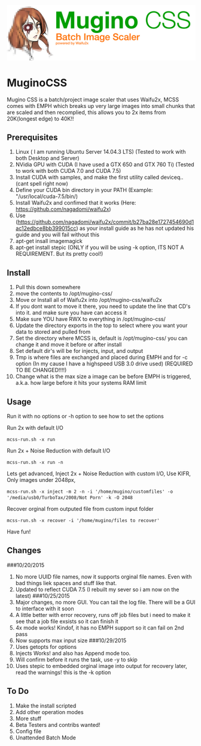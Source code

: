 ![My image](https://github.com/UiharuKazari2008/MuginoCSS/blob/master/img/MuginoCCS.jpg)
# MuginoCSS
Mugino CSS is a batch/project image scaler that uses Waifu2x, MCSS comes with EMPH which breaks up very large images into small chunks that are scaled and then recomplied, this allows you to 2x items from 20K(longest edge) to 40K!!

## Prerequisites
1. Linux ( I am running Ubuntu Server 14.04.3 LTS) (Tested to work with both Desktop and Server)
2. NVidia GPU with CUDA (I have used a GTX 650 and GTX 760 Ti) (Tested to work with both CUDA 7.0 and CUDA 7.5)
  1. Install CUDA with samples, and make the first utility called deviceq.. (cant spell right now)
3. Define your CUDA bin directory in your PATH (Example: "/usr/local/cuda-7.5/bin/)
4. Install Waifu2x and confimed that it works (Here: https://github.com/nagadomi/waifu2x)
  1. Use (https://github.com/nagadomi/waifu2x/commit/b27ba28e1727454690d1ac12edbce8bb399015cc) as your install guide as he has not updated his guide and you will fail without this
5. apt-get insall imagemagick
6. apt-get install stepic (ONLY if you will be using -k option, ITS NOT A REQUIREMENT. But its pretty cool!)

## Install
1. Pull this down somewhere
2. move the contents to /opt/mugino-css/
3. Move or Install all of Waifu2x into /opt/mugino-css/waifu2x
  1. If you dont want to move it there, you need to update the line that CD's into it. and make sure you have can access it
4. Make sure YOU have RWX to everything in /opt/mugino-css/
5. Update the directory exports in the top to select where you want your data to stored and pulled from
  1. Set the directory where MCSS is, default is /opt/mugino-css/ you can change it and move it before or after install
  2. Set default dir's will be for injects, input, and output
  3. Tmp is where files are exchanged and placed during EMPH and for -c option (In my cause I have a highspeed USB 3.0 drive used) (REQUIRED TO BE CHANGED!!!!)
  4. Change what is the max size a image can be before EMPH is triggered, a.k.a. how large before it hits your systems RAM limit

## Usage
Run it with no options or -h option to see how to set the options

Run 2x with default I/O
```
mcss-run.sh -x run
```
Run 2x + Noise Reduction with default I/O
```
mcss-run.sh -x run -n
```
Lets get advanced, Inject 2x + Noise Reduction with custom I/O, Use KIFR, Only images under 2048px, 
```
mcss-run.sh -x inject -m 2 -n -i '/home/mugino/customfiles' -o '/media/usb0/TurboTax/2008/Not Porn' -k -O 2048 
```
Recover orginal from outputed file from custom input folder
```
mcss-run.sh -x recover -i '/home/mugino/files to recover'
```
Have fun!

## Changes
###10/20/2015
1. No more UUID file names, now it supports orginal file names. Even with bad things liek spaces and stuff like that.
2. Updated to reflect CUDA 7.5 (I rebuilt my sever so i am now on the latest)
###10/25/2015
1. Major changes, no more GUI. You can tail the log file. There will be a GUI to interface with it soon
2. A little better with error recovery, runs off job files but i need to make it see that a job file exsists so it can finish it
3. 4x mode works! Kindof, it has no EMPH support so it can fail on 2nd pass
4. Now supports max input size
###10/29/2015
1. Uses getopts for options
2. Injects Works! and also has Append mode too.
3. Will confirm before it runs the task, use -y to skip
4. Uses stepic to embedded orginal image into output for recovery later, read the warnings! this is the -k option
  
## To Do
1. Make the install scripted
8. Add other operation modes
10. More stuff
11. Beta Testers and contribs wanted!
12. Config file
13. Unattended Batch Mode